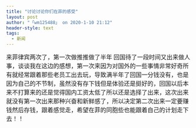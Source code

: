 ```yaml
---
title: "讨论讨论你们在菲的感受"
layout: post
author: "「wm125488」 on 2020-1-10 21:12"
header-style: text
tags:
  - 新闻
---
```


<head></head>
<body>
 <font face="微软雅黑"><font style="font-size:16px">来菲律宾两次了，第一次做推推做了半年 回国待了一段时间又出来做人事，谈谈我在这边的感想，第一次来因为对国外的一些事情非常好奇所有就经常跟着那些老员工出去玩，导致满半年了回国一分钱没有，也是因为自己的不节制，虽然没有存下钱但是体验还是挺好的，回国以后本来不打算来的还是觉得国内工资太低了所以还是选择了出来，这次出来就没有第一次出来那种兴奋和新鲜感了，所以决定第二次出来一定要赚钱然后存钱，跟着感觉走，希望在菲的同胞些也能跟着自己的计划走下去！！</font></font>
 <br>
</body>


